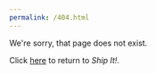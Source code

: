 ```yaml
---
permalink: /404.html
---
```

We're sorry, that page does not exist.  
  
Click [here](/index.md) to return to _Ship It!_.
